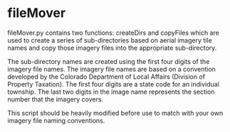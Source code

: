 # fileMover

fileMover.py contains two functions: createDirs and copyFiles which are used to 
create a series of sub-directories based on aerial imagery tile names and copy 
those imagery files into the appropriate sub-directory.

The sub-directory names are created using the first four digits of the imagery file names.
The imagery file names are based on a convention developed by the Colorado Department of 
Local Affairs (Division of Property Taxation). The first four digits are a state code for 
an individual township. The last two digits in the image name represents the section number 
that the imagery covers.

This script should be heavily modified before use to match with your own imagery file 
naming conventions.

